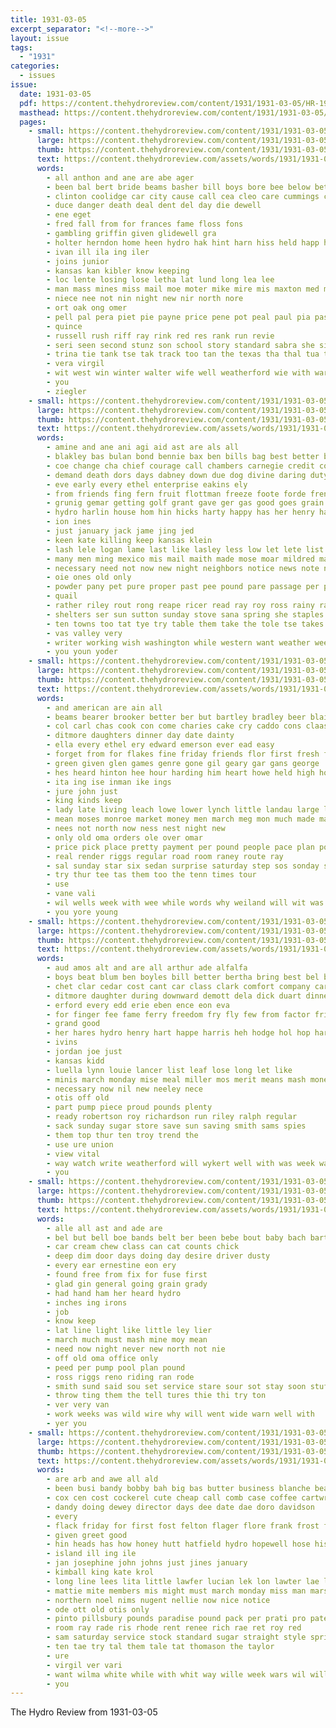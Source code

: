 ```yaml
---
title: 1931-03-05
excerpt_separator: "<!--more-->"
layout: issue
tags:
  - "1931"
categories:
  - issues
issue:
  date: 1931-03-05
  pdf: https://content.thehydroreview.com/content/1931/1931-03-05/HR-1931-03-05.pdf
  masthead: https://content.thehydroreview.com/content/1931/1931-03-05/masthead/HR-1931-03-05.jpg
  pages:
    - small: https://content.thehydroreview.com/content/1931/1931-03-05/small/HR-1931-03-05-01.jpg
      large: https://content.thehydroreview.com/content/1931/1931-03-05/large/HR-1931-03-05-01.jpg
      thumb: https://content.thehydroreview.com/content/1931/1931-03-05/thumbnails/HR-1931-03-05-01.jpg
      text: https://content.thehydroreview.com/assets/words/1931/1931-03-05/HR-1931-03-05-01.txt
      words:
        - all anthon and ane are abe ager
        - been bal bert bride beams basher bill boys bore bee below better boan back billie boy brides begin brown
        - clinton coolidge car city cause call cea cleo care cummings come cannon class calvin cad church chy
        - duce danger death deal dent del day die dewell
        - ene eget
        - fred fall from for frances fame floss fons
        - gambling griffin given glidewell gra
        - holter herndon home heen hydro hak hint harn hiss held happ hardware has him her husband high house
        - ivan ill ila ing iler
        - joins junior
        - kansas kan kibler know keeping
        - loc lente losing lose letha lat lund long lea lee
        - man mass mines miss mail moe moter mike mire mis maxton med march morning mins mex monday more mae many malson matter mee
        - niece nee not nin night new nir north nore
        - ort oak ong omer
        - pell pal pera piet pie payne price pene pot peal paul pia pastor perry pica preve
        - quince
        - russell rush riff ray rink red res rank run revie
        - seri seen second stunz son school story standard sabra she sien stella smith state stay still stewart
        - trina tie tank tse tak track too tan the texas tha thal tua times tat tas teed teen trial thomas tar team
        - vera virgil
        - wit west win winter walter wife well weatherford wie with warley wat was world will
        - you
        - ziegler
    - small: https://content.thehydroreview.com/content/1931/1931-03-05/small/HR-1931-03-05-02.jpg
      large: https://content.thehydroreview.com/content/1931/1931-03-05/large/HR-1931-03-05-02.jpg
      thumb: https://content.thehydroreview.com/content/1931/1931-03-05/thumbnails/HR-1931-03-05-02.jpg
      text: https://content.thehydroreview.com/assets/words/1931/1931-03-05/HR-1931-03-05-02.txt
      words:
        - amine and ane ani agi aid ast are als all
        - blakley bas bulan bond bennie bax ben bills bag best better baie boy bos business bet bonnie bulk boys been bread bonds bonus bie boschert but bein beat box bahney bill bade baby bureau
        - coe change cha chief courage call chambers carnegie credit company cox cold corn congress chaves coffee coo come city chappell clinton coll cece
        - demand death dors days dabney down due dog divine daring duty delay duck daughter during deck dance does
        - eve early every ethel enterprise eakins ely
        - from friends fing fern fruit flottman freeze foote forde french few fay free filling feather friendly fame fallen fortune far folks folk fer for falling fore faith fait finger felton friday field fancy fish
        - grunig gemar getting golf grant gave ger gas good goes grain goering german
        - hydro harlin house hom hin hicks harty happy has her henry hall harold hose helen hunger home heen had health human harry homes
        - ion ines
        - just january jack jame jing jed
        - keen kate killing keep kansas klein
        - lash lele logan lame last like lasley less low let lete list leader las late lawless luck line liberty litle lan lesser look light loui loss
        - many men ming mexico mis mail maith made mose moar mildred marshall man murray milliner most martineau mole magnolia mon more marcel may meme miler monday mane march mayme mus mustard much method
        - necessary need not now new night neighbors notice news note ning north norris
        - oie ones old only
        - powder pany pet pure proper past pee pound pare passage per public power present phoenix private page people plant place patch peat pier pleasant pail pai prairie pounds pint pou
        - quail
        - rather riley rout rong reape ricer read ray roy ross rainy race real red reasons
        - shelters ser sun sutton sunday stove sana spring she staples sai song salt sick sister stand slay state seay set setting sell sid such sop seems seen stain shelton states station seven shock shoals still say see sides son saturday stains showers service suter small sweet
        - ten towns too tat tye try table them take the tole tse takes tiny ted tie thick than triplet tae trust times tee toure tue texas
        - vas valley very
        - writer working wish washington while western want weather week wheat wear winter well wate wave war will wisel was west whitehouse with way worthy walton weck william
        - you youn yoder
    - small: https://content.thehydroreview.com/content/1931/1931-03-05/small/HR-1931-03-05-03.jpg
      large: https://content.thehydroreview.com/content/1931/1931-03-05/large/HR-1931-03-05-03.jpg
      thumb: https://content.thehydroreview.com/content/1931/1931-03-05/thumbnails/HR-1931-03-05-03.jpg
      text: https://content.thehydroreview.com/assets/words/1931/1931-03-05/HR-1931-03-05-03.txt
      words:
        - and american are ain all
        - beams bearer brooker better ber but bartley bradley beer blaine brown bird barber buy
        - col carl chas cook con come charies cake cry caddo cons claas came coffee church craig
        - ditmore daughters dinner day date dainty
        - ella every ethel ery edward emerson ever ead easy
        - forget from for flakes fine friday friends flor first fresh frank farm finer
        - green given glen games genre gone gil geary gar gans george
        - hes heard hinton hee hour harding him heart howe held high home happy henke haves hie homs hydro
        - ita ing ise inman ike ings
        - jure john just
        - king kinds keep
        - lady late living leach lowe lower lynch little landau large laser lee lees let love
        - mean moses monroe market money men march meg mon much made maguire many mor more moody macy
        - nees not north now ness nest night new
        - only old oma orders ole over omar
        - price pick place pretty payment per pound people pace plan power
        - real render riggs regular road room raney route ray
        - sal sunday star six sedan surprise saturday step sos sonday save special super sales sells sack son salvin suit seen sur sale service suite sport stephenson sit set see sand standard serre speed scott
        - try thur tee tas them too the tenn times tour
        - use
        - vane vali
        - wil wells week with wee while words why weiland will wit was work
        - you yore young
    - small: https://content.thehydroreview.com/content/1931/1931-03-05/small/HR-1931-03-05-04.jpg
      large: https://content.thehydroreview.com/content/1931/1931-03-05/large/HR-1931-03-05-04.jpg
      thumb: https://content.thehydroreview.com/content/1931/1931-03-05/thumbnails/HR-1931-03-05-04.jpg
      text: https://content.thehydroreview.com/assets/words/1931/1931-03-05/HR-1931-03-05-04.txt
      words:
        - aud amos alt and are all arthur ade alfalfa
        - boys beat blum ben boyles bill better bertha bring best bel but
        - chet clar cedar cost cant car class clark comfort company care
        - ditmore daughter during downward demott dela dick duart dinner
        - erford every edd erie eben ence eon eva
        - for finger fee fame ferry freedom fry fly few from factor friends first fine friday
        - grand good
        - her hares hydro henry hart happe harris heh hodge hol hop harold home
        - ivins
        - jordan joe just
        - kansas kidd
        - luella lynn louie lancer list leaf lose long let like
        - minis march monday mise meal miller mos merit means mash money mer mus miss many
        - necessary now nil new neeley nece
        - otis off old
        - part pump piece proud pounds plenty
        - ready robertson roy richardson run riley ralph regular
        - sack sunday sugar store save sun saving smith sams spies
        - them top thur ten troy trend the
        - use ure union
        - view vital
        - way watch write weatherford will wykert well with was week walker work
        - you
    - small: https://content.thehydroreview.com/content/1931/1931-03-05/small/HR-1931-03-05-05.jpg
      large: https://content.thehydroreview.com/content/1931/1931-03-05/large/HR-1931-03-05-05.jpg
      thumb: https://content.thehydroreview.com/content/1931/1931-03-05/thumbnails/HR-1931-03-05-05.jpg
      text: https://content.thehydroreview.com/assets/words/1931/1931-03-05/HR-1931-03-05-05.txt
      words:
        - alle all ast and ade are
        - bel but bell boe bands belt ber been bebe bout baby bach bart bright
        - car cream chew class can cat counts chick
        - deep dim door days doing day desire driver dusty
        - every ear ernestine eon ery
        - found free from fix for fuse first
        - glad gin general going grain grady
        - had hand ham her heard hydro
        - inches ing irons
        - job
        - know keep
        - lat line light like little ley lier
        - march much must mash mine moy mean
        - need now night never new north not nie
        - off old oma office only
        - peed per pump pool plan pound
        - ross riggs reno riding ran rode
        - smith sund said sou set service stare sour sot stay soon stuff she strange saving stock start six stoves
        - throw ting them the tell tures thie thi try ton
        - ver very van
        - work weeks was wild wire why will went wide warn well with
        - yer you
    - small: https://content.thehydroreview.com/content/1931/1931-03-05/small/HR-1931-03-05-06.jpg
      large: https://content.thehydroreview.com/content/1931/1931-03-05/large/HR-1931-03-05-06.jpg
      thumb: https://content.thehydroreview.com/content/1931/1931-03-05/thumbnails/HR-1931-03-05-06.jpg
      text: https://content.thehydroreview.com/assets/words/1931/1931-03-05/HR-1931-03-05-06.txt
      words:
        - are arb and awe all ald
        - been busi bandy bobby bah big bas butter business blanche beans bring bulk ben bank barber butcher bane ber
        - cox cen cost cockerel cute cheap call comb case coffee cartwright cate cream can
        - dandy doing dewey director days dee date dae doro davidson
        - every
        - flack friday for first fost felton flager flore frank frost fever
        - given greet good
        - hin heads has how honey hutt hatfield hydro hopewell hose hiss holte hatin henry hart hava
        - island ill ing ile
        - jan josephine john johns just jines january
        - kimball king kate krol
        - long line lees lita little lawfer lucian lek lon lawter lae larger let left lela lor last ler
        - mattie mite members mis might must march monday miss man marshall more melton
        - northern noel nims nugent nellie now nice notice
        - ode ott old otis only
        - pinto pillsbury pounds paradise pound pack per prati pro pater pitzer pick pork
        - room ray rade ris rhode rent renee rich rae ret roy red
        - sam saturday service stock standard sugar straight style spring siv store seed sali sale sewing see smith son spies sack sal
        - ten tae try tal them tale tat thomason the taylor
        - ure
        - virgil ver vari
        - want wilma white while with whit way wille week wars wil will wie wate wells weak wage
        - you
---
```


The Hydro Review from 1931-03-05

<!--more-->

